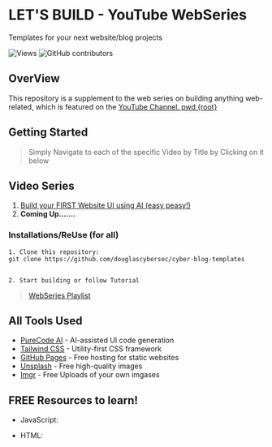 # LET'S BUILD - YouTube WebSeries

Templates for your next website/blog projects

![Views](https://komarev.com/ghpvc/?username=douglascybersec&color=blueviolet)
![GitHub contributors](https://img.shields.io/github/contributors/douglascybersec/cyber-blog-templates?color=blueviolet)

## OverView
This repository is a supplement to the web series on building anything web-related, which is featured on the [YouTube Channel. pwd {root}](link)


## Getting Started

> Simply Navigate to each of the specific Video by Title by Clicking on it below

## Video Series

1. [Build your FIRST Website UI using AI (easy peasy!)](link)
2. **Coming Up.......**



### Installations/ReUse (for all)

```
1. Clone this repository:
git clone https://github.com/douglascybersec/cyber-blog-templates


2. Start building or follow Tutorial

```
> [WebSeries Playlist](link)


## All Tools Used

- [PureCode AI](https://purecode.ai) - AI-assisted UI code generation
- [Tailwind CSS](https://tailwindcss.com/) - Utility-first CSS framework
- [GitHub Pages](https://pages.github.com/) - Free hosting for static websites
- [Unsplash](https://unsplash.com/) - Free high-quality images
- [Imgr](https://imgur.com/) - Free Uploads of your own imgases


## FREE Resources to learn!

- JavaScript:

- HTML:


